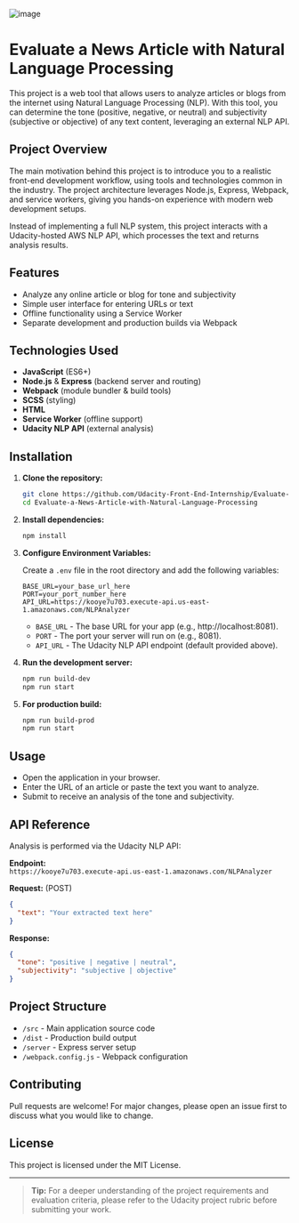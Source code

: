 ![image](https://github.com/user-attachments/assets/7fda6ecc-781b-444a-a607-2446f7e80698)


# Evaluate a News Article with Natural Language Processing

This project is a web tool that allows users to analyze articles or blogs from the internet using Natural Language Processing (NLP). With this tool, you can determine the tone (positive, negative, or neutral) and subjectivity (subjective or objective) of any text content, leveraging an external NLP API.

## Project Overview

The main motivation behind this project is to introduce you to a realistic front-end development workflow, using tools and technologies common in the industry. The project architecture leverages Node.js, Express, Webpack, and service workers, giving you hands-on experience with modern web development setups.

Instead of implementing a full NLP system, this project interacts with a Udacity-hosted AWS NLP API, which processes the text and returns analysis results.

## Features

- Analyze any online article or blog for tone and subjectivity
- Simple user interface for entering URLs or text
- Offline functionality using a Service Worker
- Separate development and production builds via Webpack

## Technologies Used

- **JavaScript** (ES6+)
- **Node.js** & **Express** (backend server and routing)
- **Webpack** (module bundler & build tools)
- **SCSS** (styling)
- **HTML**
- **Service Worker** (offline support)
- **Udacity NLP API** (external analysis)

## Installation

1. **Clone the repository:**
   ```bash
   git clone https://github.com/Udacity-Front-End-Internship/Evaluate-a-News-Article-with-Natural-Language-Processing.git
   cd Evaluate-a-News-Article-with-Natural-Language-Processing
   ```

2. **Install dependencies:**
   ```bash
   npm install
   ```

3. **Configure Environment Variables:**

   Create a `.env` file in the root directory and add the following variables:
   ```env
   BASE_URL=your_base_url_here
   PORT=your_port_number_here
   API_URL=https://kooye7u703.execute-api.us-east-1.amazonaws.com/NLPAnalyzer
   ```

   - `BASE_URL` - The base URL for your app (e.g., http://localhost:8081).
   - `PORT` - The port your server will run on (e.g., 8081).
   - `API_URL` - The Udacity NLP API endpoint (default provided above).

4. **Run the development server:**
   ```bash
   npm run build-dev
   npm run start
   ```

5. **For production build:**
   ```bash
   npm run build-prod
   npm run start
   ```

## Usage

- Open the application in your browser.
- Enter the URL of an article or paste the text you want to analyze.
- Submit to receive an analysis of the tone and subjectivity.

## API Reference

Analysis is performed via the Udacity NLP API:

**Endpoint:**  
`https://kooye7u703.execute-api.us-east-1.amazonaws.com/NLPAnalyzer`

**Request:** (POST)
```json
{
  "text": "Your extracted text here"
}
```

**Response:**
```json
{
  "tone": "positive | negative | neutral",
  "subjectivity": "subjective | objective"
}
```

## Project Structure

- `/src` - Main application source code
- `/dist` - Production build output
- `/server` - Express server setup
- `/webpack.config.js` - Webpack configuration

## Contributing

Pull requests are welcome! For major changes, please open an issue first to discuss what you would like to change.

## License

This project is licensed under the MIT License.

---

> **Tip:** For a deeper understanding of the project requirements and evaluation criteria, please refer to the Udacity project rubric before submitting your work.
